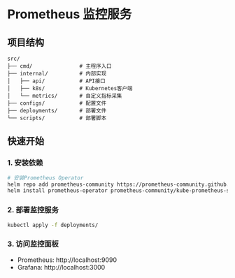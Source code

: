 # Prometheus 监控服务

## 项目结构
```
src/
├── cmd/               # 主程序入口
├── internal/          # 内部实现
│   ├── api/           # API接口
│   ├── k8s/           # Kubernetes客户端
│   └── metrics/       # 自定义指标采集
├── configs/           # 配置文件
├── deployments/       # 部署文件
└── scripts/           # 部署脚本
```

## 快速开始

### 1. 安装依赖
```bash
# 安装Prometheus Operator
helm repo add prometheus-community https://prometheus-community.github.io/helm-charts
helm install prometheus-operator prometheus-community/kube-prometheus-stack
```

### 2. 部署监控服务
```bash
kubectl apply -f deployments/
```

### 3. 访问监控面板
- Prometheus: http://localhost:9090
- Grafana: http://localhost:3000
